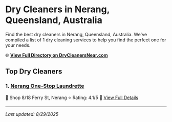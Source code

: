 # Dry Cleaners in Nerang, Queensland, Australia

Find the best dry cleaners in Nerang, Queensland, Australia. We've compiled a list of 1 dry cleaning services to help you find the perfect one for your needs.

🌐 **[View Full Directory on DryCleanersNear.com](https://drycleanersnear.com/city/Australia/Queensland/Nerang)**

## Top Dry Cleaners

### 1. [Nerang One-Stop Laundrette](https://drycleanersnear.com/dryCleaner/68aa737239cc7c0899005b31/nerang-one-stop-laundrette)
📍 Shop 8/18 Ferry St, Nerang
⭐ Rating: 4.1/5
🔗 [View Full Details](https://drycleanersnear.com/dryCleaner/68aa737239cc7c0899005b31/nerang-one-stop-laundrette)


---

*Last updated: 8/29/2025*
